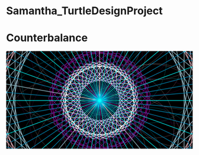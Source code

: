 # Samantha_TurtleDesignProject
<h1>Counterbalance</h1>
<img src= https://github.com/sbartels6526/Samantha_TurtleDesignProject/blob/master/IMAGE.png>
